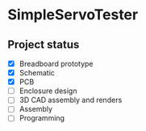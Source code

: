 # SimpleServoTester
 
## Project status
- [x] Breadboard prototype
- [x] Schematic
- [x] PCB
- [ ] Enclosure design
- [ ] 3D CAD assembly and renders
- [ ] Assembly
- [ ] Programming
